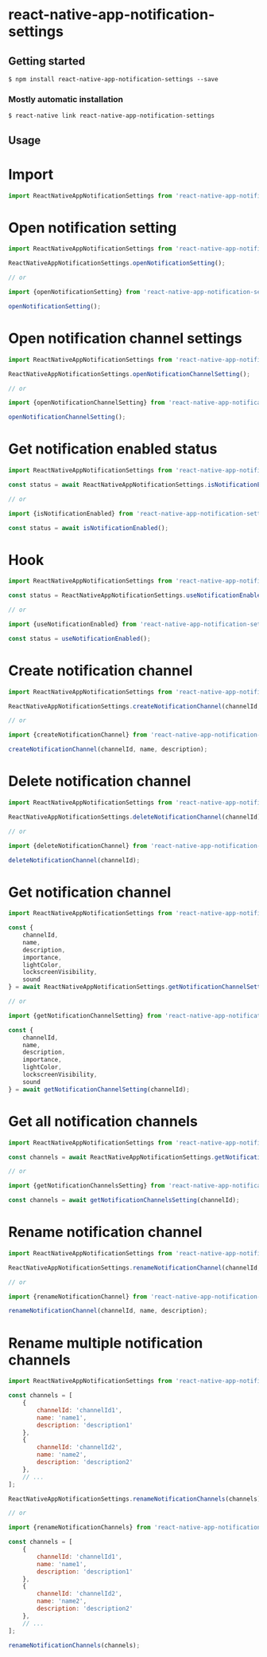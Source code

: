 # react-native-app-notification-settings

## Getting started

`$ npm install react-native-app-notification-settings --save`

### Mostly automatic installation

`$ react-native link react-native-app-notification-settings`

## Usage

# Import
```javascript
import ReactNativeAppNotificationSettings from 'react-native-app-notification-settings';
```

# Open notification setting
```javascript
import ReactNativeAppNotificationSettings from 'react-native-app-notification-settings';

ReactNativeAppNotificationSettings.openNotificationSetting();

// or

import {openNotificationSetting} from 'react-native-app-notification-settings';

openNotificationSetting();
```

# Open notification channel settings
```javascript
import ReactNativeAppNotificationSettings from 'react-native-app-notification-settings';

ReactNativeAppNotificationSettings.openNotificationChannelSetting();

// or

import {openNotificationChannelSetting} from 'react-native-app-notification-settings';

openNotificationChannelSetting();
```

# Get notification enabled status
```javascript
import ReactNativeAppNotificationSettings from 'react-native-app-notification-settings';

const status = await ReactNativeAppNotificationSettings.isNotificationEnabled();

// or

import {isNotificationEnabled} from 'react-native-app-notification-settings';

const status = await isNotificationEnabled();
```

# Hook
```javascript
import ReactNativeAppNotificationSettings from 'react-native-app-notification-settings';

const status = ReactNativeAppNotificationSettings.useNotificationEnabled();

// or

import {useNotificationEnabled} from 'react-native-app-notification-settings';

const status = useNotificationEnabled();
```

# Create notification channel
```javascript
import ReactNativeAppNotificationSettings from 'react-native-app-notification-settings';

ReactNativeAppNotificationSettings.createNotificationChannel(channelId, name, description);

// or

import {createNotificationChannel} from 'react-native-app-notification-settings';

createNotificationChannel(channelId, name, description);
```

# Delete notification channel
```javascript
import ReactNativeAppNotificationSettings from 'react-native-app-notification-settings';

ReactNativeAppNotificationSettings.deleteNotificationChannel(channelId);

// or

import {deleteNotificationChannel} from 'react-native-app-notification-settings';

deleteNotificationChannel(channelId);
```

# Get notification channel
```javascript
import ReactNativeAppNotificationSettings from 'react-native-app-notification-settings';

const {
	channelId,
	name,
	description,
	importance,
	lightColor,
	lockscreenVisibility,
	sound
} = await ReactNativeAppNotificationSettings.getNotificationChannelSetting(channelId);

// or

import {getNotificationChannelSetting} from 'react-native-app-notification-settings';

const {
	channelId,
	name,
	description,
	importance,
	lightColor,
	lockscreenVisibility,
	sound
} = await getNotificationChannelSetting(channelId);
```

# Get all notification channels
```javascript
import ReactNativeAppNotificationSettings from 'react-native-app-notification-settings';

const channels = await ReactNativeAppNotificationSettings.getNotificationChannelsSetting(channelId);

// or

import {getNotificationChannelsSetting} from 'react-native-app-notification-settings';

const channels = await getNotificationChannelsSetting(channelId);
```

# Rename notification channel
```javascript
import ReactNativeAppNotificationSettings from 'react-native-app-notification-settings';

ReactNativeAppNotificationSettings.renameNotificationChannel(channelId, name, description);

// or

import {renameNotificationChannel} from 'react-native-app-notification-settings';

renameNotificationChannel(channelId, name, description);
```

# Rename multiple notification channels
```javascript
import ReactNativeAppNotificationSettings from 'react-native-app-notification-settings';

const channels = [
	{
		channelId: 'channelId1',
		name: 'name1',
		description: 'description1'
	},
	{
		channelId: 'channelId2',
		name: 'name2',
		description: 'description2'
	},
	// ...
];

ReactNativeAppNotificationSettings.renameNotificationChannels(channels);

// or

import {renameNotificationChannels} from 'react-native-app-notification-settings';

const channels = [
	{
		channelId: 'channelId1',
		name: 'name1',
		description: 'description1'
	},
	{
		channelId: 'channelId2',
		name: 'name2',
		description: 'description2'
	},
	// ...
];

renameNotificationChannels(channels);
```